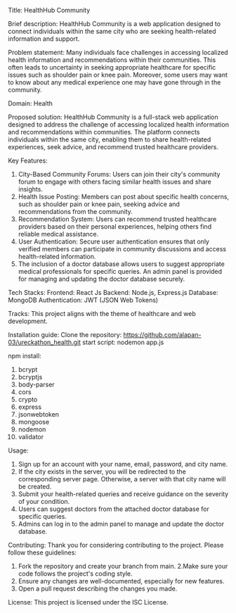 Title: HealthHub Community

Brief description: HealthHub Community is a web application designed to connect individuals within the same city who are seeking health-related information and support.

Problem statement: Many individuals face challenges in accessing localized health information and recommendations within their communities. This often leads to uncertainty in seeking appropriate healthcare for specific issues such as shoulder pain or knee pain. Moreover, some users may want to know about any medical experience one may have gone through in the community.

Domain: Health

Proposed solution: 
HealthHub Community is a full-stack web application designed to address the challenge of accessing localized health information and recommendations within communities. The platform connects individuals within the same city, enabling them to share health-related experiences, seek advice, and recommend trusted healthcare providers.

Key Features:
1. City-Based Community Forums: Users can join their city's community forum to engage with others facing similar health issues and share insights.
2. Health Issue Posting: Members can post about specific health concerns, such as shoulder pain or knee pain, seeking advice and recommendations from the community.
3. Recommendation System: Users can recommend trusted healthcare providers based on their personal experiences, helping others find reliable medical assistance.
4. User Authentication: Secure user authentication ensures that only verified members can participate in community discussions and access health-related information.
5. The inclusion of a doctor database allows users to suggest appropriate medical professionals for specific queries. An admin panel is provided for managing and updating the doctor database securely.

Tech Stacks:
Frontend: React Js
Backend: Node.js, Express.js
Database: MongoDB
Authentication: JWT (JSON Web Tokens)

Tracks: This project aligns with the theme of healthcare and web development.

Installation guide: 
  Clone the repository: https://github.com/alapan-03/ureckathon_health.git
  start script: nodemon app.js
  
  npm install: 
  1. bcrypt
  2. bcryptjs
  3. body-parser
  4. cors
  5. crypto
  6. express
  7. jsonwebtoken
  8. mongoose
  9. nodemon
  10. validator

Usage:
  1. Sign up for an account with your name, email, password, and city name.
  2. If the city exists in the server, you will be redirected to the corresponding server page. Otherwise, a server with that city name will be created.
  3. Submit your health-related queries and receive guidance on the severity of your condition.
  4. Users can suggest doctors from the attached doctor database for specific queries.
  5. Admins can log in to the admin panel to manage and update the doctor database.

Contributing:
Thank you for considering contributing to the project. Please follow these guidelines:

  1. Fork the repository and create your branch from main.
  2.Make sure your code follows the project's coding style.
  3. Ensure any changes are well-documented, especially for new features.
  4. Open a pull request describing the changes you made.

License:
This project is licensed under the ISC License.
